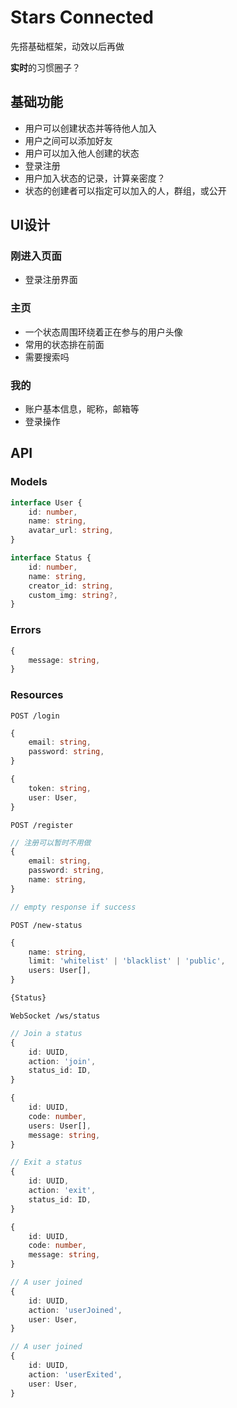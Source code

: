 # Stars Connected

先搭基础框架，动效以后再做

**实时**的习惯圈子？

## 基础功能

- 用户可以创建状态并等待他人加入
- 用户之间可以添加好友
- 用户可以加入他人创建的状态
- 登录注册
- 用户加入状态的记录，计算亲密度？
- 状态的创建者可以指定可以加入的人，群组，或公开

## UI设计

### 刚进入页面

- 登录注册界面

### 主页

- 一个状态周围环绕着正在参与的用户头像
- 常用的状态排在前面
- 需要搜索吗

### 我的

- 账户基本信息，昵称，邮箱等
- 登录操作

## API

### Models

```ts
interface User {
    id: number,
    name: string,
    avatar_url: string,
}

interface Status {
    id: number,
    name: string,
    creator_id: string,
    custom_img: string?,
}
```

### Errors

```ts
{
    message: string,
}
```

### Resources

`POST /login`

```ts
{
    email: string,
    password: string,
}

{
    token: string,
    user: User,
}
```

`POST /register`

```ts
// 注册可以暂时不用做
{
    email: string,
    password: string,
    name: string,
}

// empty response if success
```

`POST /new-status`

```ts
{
    name: string,
    limit: 'whitelist' | 'blacklist' | 'public',
    users: User[],
}

{Status}
```

`WebSocket /ws/status`

```ts
// Join a status
{
    id: UUID,
    action: 'join',
    status_id: ID,
}

{
    id: UUID,
    code: number,
    users: User[],
    message: string,
}

// Exit a status
{
    id: UUID,
    action: 'exit',
    status_id: ID,
}

{
    id: UUID,
    code: number,
    message: string,
}

// A user joined
{
    id: UUID,
    action: 'userJoined',
    user: User,
}

// A user joined
{
    id: UUID,
    action: 'userExited',
    user: User,
}
```
